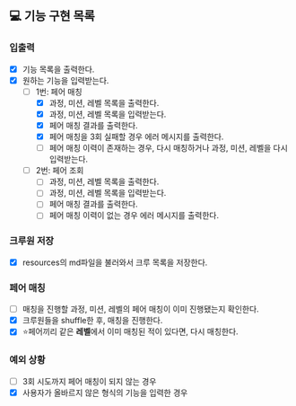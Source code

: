 ## 💻 기능 구현 목록

### 입출력
- [x] 기능 목록을 출력한다.
- [x] 원하는 기능을 입력받는다.
  - [ ] 1번: 페어 매칭
    - [x] 과정, 미션, 레벨 목록을 출력한다.
    - [x] 과정, 미션, 레벨 목록을 입력받는다.
    - [x] 페어 매칭 결과를 출력한다.
    - [x] 페어 매칭을 3회 실패할 경우 에러 메시지를 출력한다.
    - [ ] 페어 매칭 이력이 존재하는 경우, 다시 매칭하거나 과정, 미션, 레벨을 다시 입력받는다.
  - [ ] 2번: 페어 조회
    - [ ] 과정, 미션, 레벨 목록을 출력한다.
    - [ ] 과정, 미션, 레벨 목록을 입력받는다.
    - [ ] 페어 매칭 결과를 출력한다.
    - [ ] 페어 매칭 이력이 없는 경우 에러 메시지를 출력한다.

### 크루원 저장
- [x] resources의 md파일을 불러와서 크루 목록을 저장한다.

### 페어 매칭
- [ ] 매칭을 진행할 과정, 미션, 레벨의 페어 매칭이 이미 진행됐는지 확인한다.
- [x] 크루원들을 shuffle한 후, 매칭을 진행한다.
- [x] ⭐️페어끼리 같은 **레벨**에서 이미 매칭된 적이 있다면, 다시 매칭한다.

### 예외 상황
- [ ] 3회 시도까지 페어 매칭이 되지 않는 경우
- [x] 사용자가 올바르지 않은 형식의 기능을 입력한 경우
